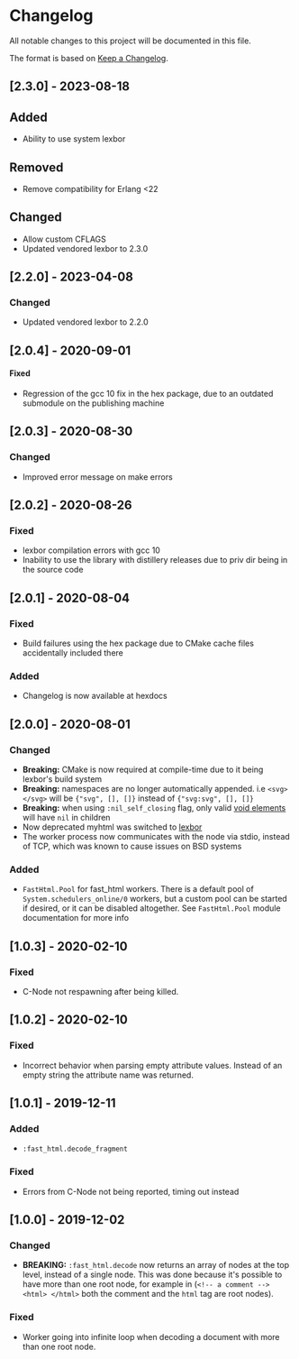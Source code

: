 <!--
SPDX-FileCopyrightText: 2019-2022 Pleroma Authors <https://pleroma.social>
SPDX-License-Identifier: LGPL-2.1-only
-->

# Changelog
All notable changes to this project will be documented in this file.

The format is based on [Keep a Changelog](https://keepachangelog.com/en/1.0.0/).

## [2.3.0] - 2023-08-18
## Added
- Ability to use system lexbor

## Removed
- Remove compatibility for Erlang <22

## Changed
- Allow custom CFLAGS
- Updated vendored lexbor to 2.3.0

## [2.2.0] - 2023-04-08
### Changed
- Updated vendored lexbor to 2.2.0

## [2.0.4] - 2020-09-01
#### Fixed
- Regression of the gcc 10 fix in the hex package, due to an outdated submodule on the publishing machine

## [2.0.3] - 2020-08-30
### Changed
- Improved error message on make errors

## [2.0.2] - 2020-08-26
### Fixed
- lexbor compilation errors with gcc 10
- Inability to use the library with distillery releases due to priv dir being in the source code

## [2.0.1] - 2020-08-04
### Fixed
- Build failures using the hex package due to CMake cache files accidentally included there

### Added
- Changelog is now available at hexdocs


## [2.0.0] - 2020-08-01
### Changed
- **Breaking:** CMake is now required at compile-time due to it being lexbor's build system
- **Breaking:** namespaces are no longer automatically appended. i.e `<svg> </svg>` will be `{"svg", [], []}` instead of `{"svg:svg", [], []}`
- **Breaking:** when using `:nil_self_closing` flag, only valid [void elements](https://html.spec.whatwg.org/#void-elements) will have `nil` in children
- Now deprecated myhtml was switched to [lexbor](https://github.com/lexbor/lexbor)
- The worker process now communicates with the node via stdio, instead of TCP, which was known to cause issues
on BSD systems 

### Added
- `FastHtml.Pool` for fast_html workers. There is a default pool of `System.schedulers_online/0` workers, but a custom pool can be started if desired, or it can be disabled altogether. See `FastHtml.Pool` module documentation for more info

## [1.0.3] - 2020-02-10
### Fixed
- C-Node not respawning after being killed.

## [1.0.2] - 2020-02-10
### Fixed
- Incorrect behavior when parsing empty attribute values. Instead of an empty string the attribute name was returned.

## [1.0.1] - 2019-12-11
### Added
- `:fast_html.decode_fragment`
### Fixed
- Errors from C-Node not being reported, timing out instead

## [1.0.0] - 2019-12-02
### Changed
- **BREAKING:** `:fast_html.decode` now returns an array of nodes at the top level, instead of a single node. This was done because it's possible to have more than one root node, for example in (`<!-- a comment --> <html> </html>` both the comment and the `html` tag are root nodes).

### Fixed
- Worker going into infinite loop when decoding a document with more than one root node.
